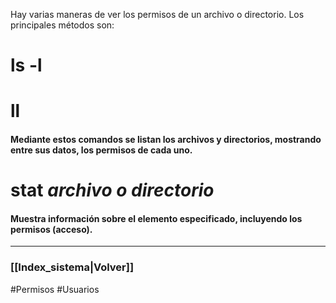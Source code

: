 Hay varias maneras de ver los permisos de un archivo o directorio. Los principales métodos son:
# ls -l 
# ll
#### Mediante estos comandos se listan los archivos y directorios, mostrando entre sus datos, los permisos de cada uno.
# stat *archivo o directorio*
#### Muestra información sobre el elemento especificado, incluyendo los permisos (acceso). 
---
### [[Index_sistema|Volver]]

#Permisos #Usuarios 
